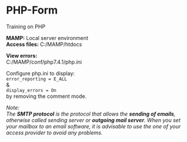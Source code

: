 # PHP-Form
Training on PHP

**MAMP:** Local server environment  
**Access files:** C:/MAMP/htdocs

**View errors:**  
C:/MAMP/conf/php7.4.1/php.ini  

Configure php.ini to display:  
`error_reporting = E_ALL `  
&  
`display_errors = On `  
by removing the comment mode.

*Note:  
The **SMTP protocol** is the protocol that allows the **sending of emails**, otherwise called sending server or **outgoing mail server**. When you set your mailbox to an email software, it is advisable to use the one of your access provider to avoid any problems.*
